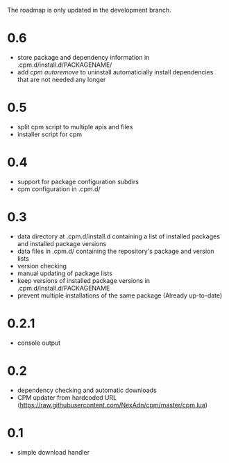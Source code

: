The roadmap is only updated in the development branch.

# 0.6
* store package and dependency information in .cpm.d/install.d/PACKAGENAME/
* add *cpm autoremove* to uninstall automaticially install dependencies that are not needed any longer

# 0.5
* split cpm script to multiple apis and files
* installer script for cpm

# 0.4
* support for package configuration subdirs
* cpm configuration in .cpm.d/

# 0.3
* data directory at .cpm.d/install.d containing a list of installed packages and installed package versions
* data files in .cpm.d/ containing the repository's package and version lists
* version checking
* manual updating of package lists
* keep versions of installed package versions in .cpm.d/install.d/PACKAGENAME
* prevent multiple installations of the same package (Already up-to-date)

# 0.2.1
* console output

# 0.2
* dependency checking and automatic downloads
* CPM updater from hardcoded URL (https://raw.githubusercontent.com/NexAdn/cpm/master/cpm.lua)

# 0.1
* simple download handler